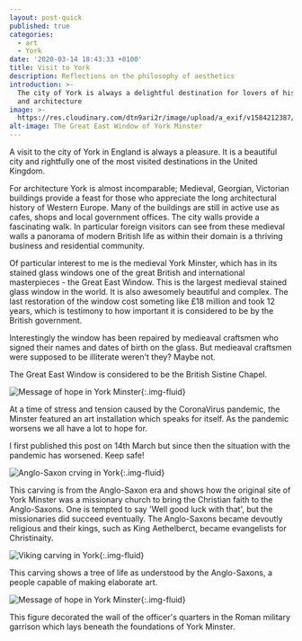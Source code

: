 ```yaml
---
layout: post-quick
published: true
categories:
  - art
  - York
date: '2020-03-14 18:43:33 +0100'
title: Visit to York
description: Reflections on the philosophy of aesthetics
introduction: >-
  The city of York is always a delightful destination for lovers of history, art
  and architecture
image: >-
  https://res.cloudinary.com/dtn9ari2r/image/upload/a_exif/v1584212387/blog/19827511-AC43-4AE5-8F89-A8B8B51FD738.jpg
alt-image: The Great East Window of York Minster
---
```

A visit to the city of York in England is always a pleasure. It is a beautiful city and rightfully one of the most visited destinations in the United Kingdom.

For architecture York is almost incomparable; Medieval, Georgian, Victorian buildings provide a feast for those who appreciate the long architectural history of Western Europe. Many of the buildings are still in active use as cafes, shops and local government offices. The city walls provide a fascinating walk. In particular foreign visitors can see from these medieval walls a panorama of modern British life as within their domain is a thriving business and residential community.

Of particular interest to me is the medieval York Minster, which has in its stained glass windows one of the great British and international masterpieces - the Great East Window. This is the largest medieval stained glass window in the world. It is also awesomely beautiful and complex. The last restoration of the window cost someting like £18 million and took 12 years, which is testimony to how important it is considered to be by the British government.

Interestingly the window has been repaired by medieaval craftsmen who signed their names and dates of birth on the glass. But medieaval craftsmen were supposed to be illiterate weren't they? Maybe not.

The Great East Window is considered to be the British Sistine Chapel.

![Message of hope in York Minster](https://res.cloudinary.com/dtn9ari2r/image/upload/a_exif/v1584212384/blog/DCE135B2-C974-4404-BEC4-E3AD1E54190E.jpg){:.img-fluid}

At a time of stress and tension caused by the CoronaVirus pandemic, the Minster featured an art installation which speaks for itself. As the pandemic worsens we all have a lot to hope for. 

I first published this post on 14th March but since then the situation with the pandemic has worsened. Keep safe!

![Anglo-Saxon crving in York](https://res.cloudinary.com/dtn9ari2r/image/upload/a_exif/v1584718341/blog/DSC_0261.jpg){:.img-fluid}

This carving is from the Anglo-Saxon era and shows how the original site of York Minster was a missionary church to bring the Christian faith to the Anglo-Saxons. One is tempted to say 'Well good luck with that', but the missionaries did succeed eventually. The Anglo-Saxons became devoutly religious and their kings, such as King Aethelberct, became evangelists for Christinaity.

![Viking carving in York](https://res.cloudinary.com/dtn9ari2r/image/upload/v1584718343/blog/DSC_0262.jpg){:.img-fluid}

This carving shows a tree of life as understood by the Anglo-Saxons, a people capable of making elaborate art.  

![Message of hope in York Minster](https://res.cloudinary.com/dtn9ari2r/image/upload/a_exif/v1584718340/blog/DSC_0263.jpg){:.img-fluid}

This figure decorated the wall of the officer's quarters in the Roman military garrison which lays beneath the foundations of York Minster.

